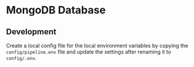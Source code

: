# MongoDB Database

## Development

Create a local config file for the local environment variables by copying the `config/pipeline.env` file and update the settings after renaming it to `config/.env`.
